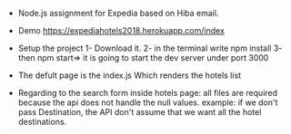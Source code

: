 - Node.js assignment for Expedia based on Hiba email.

- Demo https://expediahotels2018.herokuapp.com/index

- Setup the project
   1- Download it.
   2- in the terminal write npm install
   3- then npm start=> it is going to start the dev server under port 3000

- The defult page is the index.js Which renders the hotels list

- Regarding to the search form inside hotels page: 
  all files are required because the api does not handle the null values. 
  example: if we don't pass Destination, the API don't assume that we want all the hotel destinations.
